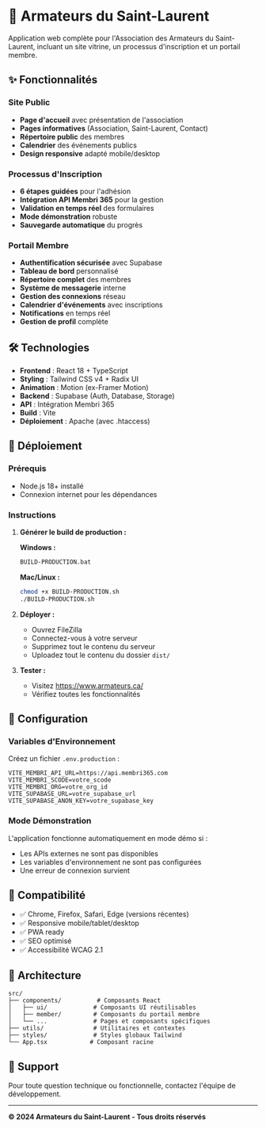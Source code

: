 # 🚢 Armateurs du Saint-Laurent

Application web complète pour l'Association des Armateurs du Saint-Laurent, incluant un site vitrine, un processus d'inscription et un portail membre.

## ✨ Fonctionnalités

### Site Public
- **Page d'accueil** avec présentation de l'association
- **Pages informatives** (Association, Saint-Laurent, Contact)
- **Répertoire public** des membres
- **Calendrier** des événements publics
- **Design responsive** adapté mobile/desktop

### Processus d'Inscription
- **6 étapes guidées** pour l'adhésion
- **Intégration API Membri 365** pour la gestion
- **Validation en temps réel** des formulaires
- **Mode démonstration** robuste
- **Sauvegarde automatique** du progrès

### Portail Membre
- **Authentification sécurisée** avec Supabase
- **Tableau de bord** personnalisé
- **Répertoire complet** des membres
- **Système de messagerie** interne
- **Gestion des connexions** réseau
- **Calendrier d'événements** avec inscriptions
- **Notifications** en temps réel
- **Gestion de profil** complète

## 🛠️ Technologies

- **Frontend** : React 18 + TypeScript
- **Styling** : Tailwind CSS v4 + Radix UI
- **Animation** : Motion (ex-Framer Motion)
- **Backend** : Supabase (Auth, Database, Storage)
- **API** : Intégration Membri 365
- **Build** : Vite
- **Déploiement** : Apache (avec .htaccess)

## 🚀 Déploiement

### Prérequis
- Node.js 18+ installé
- Connexion internet pour les dépendances

### Instructions

1. **Générer le build de production :**

   **Windows :**
   ```bash
   BUILD-PRODUCTION.bat
   ```

   **Mac/Linux :**
   ```bash
   chmod +x BUILD-PRODUCTION.sh
   ./BUILD-PRODUCTION.sh
   ```

2. **Déployer :**
   - Ouvrez FileZilla
   - Connectez-vous à votre serveur
   - Supprimez tout le contenu du serveur
   - Uploadez tout le contenu du dossier `dist/`

3. **Tester :**
   - Visitez https://www.armateurs.ca/
   - Vérifiez toutes les fonctionnalités

## 🔧 Configuration

### Variables d'Environnement
Créez un fichier `.env.production` :

```env
VITE_MEMBRI_API_URL=https://api.membri365.com
VITE_MEMBRI_SCODE=votre_scode
VITE_MEMBRI_ORG=votre_org_id
VITE_SUPABASE_URL=votre_supabase_url
VITE_SUPABASE_ANON_KEY=votre_supabase_key
```

### Mode Démonstration
L'application fonctionne automatiquement en mode démo si :
- Les APIs externes ne sont pas disponibles
- Les variables d'environnement ne sont pas configurées
- Une erreur de connexion survient

## 📱 Compatibilité

- ✅ Chrome, Firefox, Safari, Edge (versions récentes)
- ✅ Responsive mobile/tablet/desktop
- ✅ PWA ready
- ✅ SEO optimisé
- ✅ Accessibilité WCAG 2.1

## 🎯 Architecture

```
src/
├── components/          # Composants React
│   ├── ui/             # Composants UI réutilisables
│   ├── member/         # Composants du portail membre
│   └── ...             # Pages et composants spécifiques
├── utils/              # Utilitaires et contextes
├── styles/             # Styles globaux Tailwind
└── App.tsx            # Composant racine
```

## 📧 Support

Pour toute question technique ou fonctionnelle, contactez l'équipe de développement.

---

**© 2024 Armateurs du Saint-Laurent - Tous droits réservés**